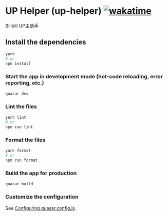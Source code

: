# UP Helper (up-helper) [![wakatime](https://wakatime.com/badge/user/23381c4b-372b-46eb-b687-994db38af858/project/57e813c9-55a9-429d-b16c-992b3ebf5bed.svg)](https://wakatime.com/badge/user/23381c4b-372b-46eb-b687-994db38af858/project/57e813c9-55a9-429d-b16c-992b3ebf5bed)

Bilibili UP主助手

## Install the dependencies
```bash
yarn
# or
npm install
```

### Start the app in development mode (hot-code reloading, error reporting, etc.)
```bash
quasar dev
```


### Lint the files
```bash
yarn lint
# or
npm run lint
```


### Format the files
```bash
yarn format
# or
npm run format
```



### Build the app for production
```bash
quasar build
```

### Customize the configuration
See [Configuring quasar.config.js](https://v2.quasar.dev/quasar-cli-vite/quasar-config-js).
